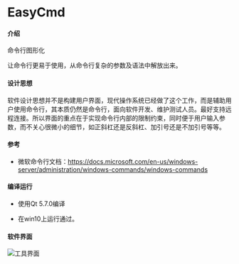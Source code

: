 # EasyCmd

#### 介绍
命令行图形化

让命令行更易于使用，从命令行复杂的参数及语法中解放出来。

#### 设计思想

软件设计思想并不是构建用户界面，现代操作系统已经做了这个工作，而是辅助用户使用命令行，其本质仍然是命令行，面向软件开发、维护测试人员。最好支持远程连接。所以界面的重点在于实现命令行内部的限制约束，同时便于用户输入参数，而不关心很微小的细节，如正斜杠还是反斜杠、加引号还是不加引号等等。


#### 参考

- 微软命令行文档：https://docs.microsoft.com/en-us/windows-server/administration/windows-commands/windows-commands

#### 编译运行

- 使用Qt 5.7.0编译

- 在win10上运行通过。

#### 软件界面
![工具界面](https://github.com/doasyourself/EasyCmd/blob/master/doc/images/cmdtool_snapshoot.png)
